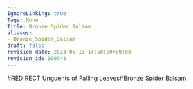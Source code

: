 ```yaml
---
IgnoreLinking: true
Tags: None
Title: Bronze Spider Balsam
aliases:
- Bronze_Spider_Balsam
draft: false
revision_date: 2023-05-13 14:50:50+00:00
revision_id: 100748
---
```


#REDIRECT Unguents of Falling Leaves#Bronze Spider Balsam